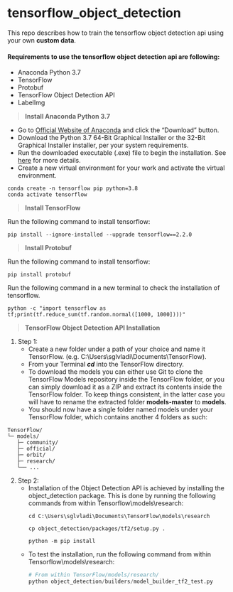 # tensorflow_object_detection
This repo describes how to train the tensorflow object detection api using your own **custom data**.

#### Requirements to use the tensorflow object detection api are following:
* Anaconda Python 3.7
* TensorFlow
* Protobuf
* TensorFlow Object Detection API
* LabelImg

  

> **Install Anaconda Python 3.7**

* Go to [Official Website of Anaconda](https://www.anaconda.com/products/individual) and click the “Download” button.
* Download the Python 3.7 64-Bit Graphical Installer or the 32-Bit Graphical Installer installer, per your system requirements.
* Run the downloaded executable (.exe) file to begin the installation. See [here](https://docs.anaconda.com/free/anaconda/install/windows/) for more details.
* Create a new virtual environment for your work and activate the virtual environment.
```
conda create -n tensorflow pip python=3.8
conda activate tensorflow
```

> **Install TensorFlow**

Run the following command to install tensorflow:
```
pip install --ignore-installed --upgrade tensorflow==2.2.0
```

> **Install Protobuf**

Run the following command to install tensorflow:
```
pip install protobuf
```

Run the following command in a new terminal to check the installation of tensorflow.
```
python -c "import tensorflow as tf;print(tf.reduce_sum(tf.random.normal([1000, 1000])))"
```

> **TensorFlow Object Detection API Installation**

1. Step 1:
   - Create a new folder under a path of your choice and name it TensorFlow. (e.g. C:\Users\sglvladi\Documents\TensorFlow).
   - From your Terminal **_cd_** into the TensorFlow directory.
   - To download the models you can either use Git to clone the TensorFlow Models repository inside the TensorFlow folder, or you can simply download it as a ZIP and extract its contents inside the TensorFlow folder. To keep things consistent, in the latter case you will have to rename the extracted folder **models-master** to **models**.
   - You should now have a single folder named models under your TensorFlow folder, which contains another 4 folders as such:
```
TensorFlow/
└─ models/
   ├─ community/
   ├─ official/
   ├─ orbit/
   ├─ research/
   └── ...
```

2. Step 2:
   - Installation of the Object Detection API is achieved by installing the object_detection package. This is done by running the following commands from within Tensorflow\models\research:
     ```
     cd C:\Users\sglvladi\Documents\TensorFlow\models\research
     
     cp object_detection/packages/tf2/setup.py .
     
     python -m pip install
     ```
   - To test the installation, run the following command from within Tensorflow\models\research:
      ```python
     # From within TensorFlow/models/research/
     python object_detection/builders/model_builder_tf2_test.py
     ```
